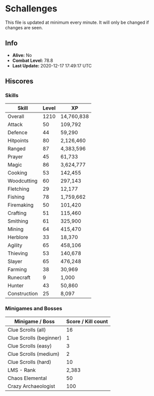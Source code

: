 # Schallenges

This file is updated at minimum every minute. It will only be changed if changes are seen.

## Info

 - **Alive:** No
 - **Combat Level:** 78.8
 - **Last Update:** 2020-12-17 17:49:17 UTC

## Hiscores

### Skills

| Skill | Level | XP |
|--|--|--|
| Overall | 1210 | 14,760,838 |
| Attack | 50 | 109,792 |
| Defence | 44 | 59,290 |
| Hitpoints | 80 | 2,126,460 |
| Ranged | 87 | 4,383,596 |
| Prayer | 45 | 61,733 |
| Magic | 86 | 3,624,777 |
| Cooking | 53 | 142,455 |
| Woodcutting | 60 | 297,143 |
| Fletching | 29 | 12,177 |
| Fishing | 78 | 1,759,662 |
| Firemaking | 50 | 101,420 |
| Crafting | 51 | 115,460 |
| Smithing | 61 | 325,900 |
| Mining | 64 | 415,470 |
| Herblore | 33 | 18,370 |
| Agility | 65 | 458,106 |
| Thieving | 53 | 140,678 |
| Slayer | 65 | 476,248 |
| Farming | 38 | 30,969 |
| Runecraft | 9 | 1,000 |
| Hunter | 43 | 50,860 |
| Construction | 25 | 8,097 |

### Minigames and Bosses

| Minigame / Boss | Score / Kill count |
|--|--|
| Clue Scrolls (all) | 16 |
| Clue Scrolls (beginner) | 1 |
| Clue Scrolls (easy) | 3 |
| Clue Scrolls (medium) | 2 |
| Clue Scrolls (hard) | 10 |
| LMS - Rank | 2,383 |
| Chaos Elemental | 50 |
| Crazy Archaeologist | 100 |
